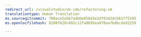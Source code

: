 ```yaml
---
redirect_url: /visualstudio/vb-ide/refactoring-vb
translationtype: Human Translation
ms.sourcegitcommit: 708ace5a567a4bbe85843e2df6342dcb61ff5195
ms.openlocfilehash: 8288f629c492c12fa0695ea978aa7bdbcda92259

---
```



<!--HONumber=Feb17_HO4-->


